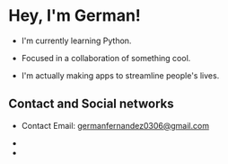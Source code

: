 # Hey, I'm German! 

+ I'm currently learning Python.

+ Focused in a collaboration of something cool.

+ I'm actually making apps to streamline people's lives.

## Contact and Social networks

+ Contact Email: germanfernandez0306@gmail.com

+ [Twitter]:(https://twitter.com/GermanF74526236)
+ [Twitch]:(https://www.twitch.tv/germancito_57)

